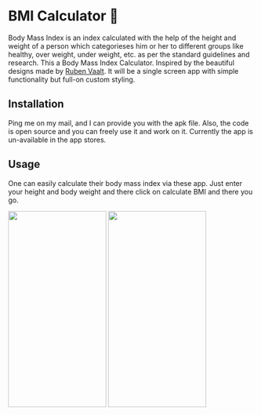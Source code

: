 
# BMI Calculator 💪

Body Mass Index is an index calculated with the help of the height and weight of a person which categorieses him or her to different groups
like healthy, over weight, under weight, etc. as per the standard guidelines and research.
This a Body Mass Index Calculator.
Inspired by the beautiful designs made by [Ruben Vaalt](https://dribbble.com/shots/4585382-Simple-BMI-Calculator).
It will be a single screen app with simple functionality but full-on custom styling.

## Installation
Ping me on my mail, and I can provide you with the apk file.
Also, the code is open source and you can freely use it and work on it.
Currently the app is un-available in the app stores.

## Usage
One can easily calculate their body mass index via these app.
Just enter your height and body weight and there click on calculate BMI and there you go.


<img src="https://github.com/naveen-dilsara/Simple_BMI_Calculator/blob/main/ScreenShots/Google%20Pixel%204%20XL%20Screenshot%201.png"  width="200" height="400" />   <img src="https://github.com/naveen-dilsara/Simple_BMI_Calculator/blob/main/ScreenShots/Google%20Pixel%204%20XL%20Screenshot%202.png"  width="200" height="400" />

